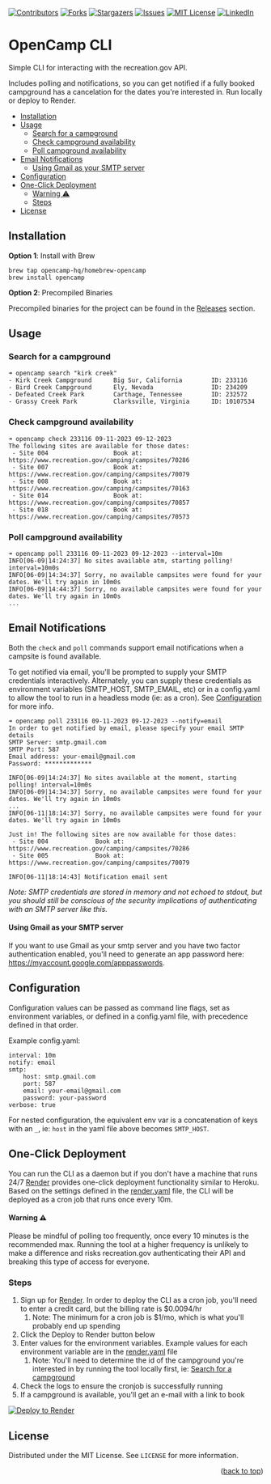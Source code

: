[![Contributors][contributors-shield]][contributors-url]
[![Forks][forks-shield]][forks-url]
[![Stargazers][stars-shield]][stars-url]
[![Issues][issues-shield]][issues-url]
[![MIT License][license-shield]][license-url]
[![LinkedIn][linkedin-shield]][linkedin-url]

# OpenCamp CLI

Simple CLI for interacting with the recreation.gov API.

Includes polling and notifications, so you can get notified if a fully booked campground has a cancelation for the dates you're interested in. Run locally or deploy to Render.

- [Installation](#installation)
- [Usage](#usage)
  - [Search for a campground](#search-for-a-campground)
  - [Check campground availability](#check-campground-availability)
  - [Poll campground availability](#poll-campground-availability)
- [Email Notifications](#email-notifications)
    - [Using Gmail as your SMTP server](#using-gmail-as-your-smtp-server)
- [Configuration](#configuration)
- [One-Click Deployment](#one-click-deployment)
    - [Warning ⚠️](#warning-️)
  - [Steps](#steps)
- [License](#license)

## Installation

**Option 1**: Install with Brew

```
brew tap opencamp-hq/homebrew-opencamp
brew install opencamp
```

**Option 2**: Precompiled Binaries

Precompiled binaries for the project can be found in the [Releases](https://github.com/opencamp-hq/cli/releases) section.

## Usage

### Search for a campground
```
➜ opencamp search "kirk creek"
- Kirk Creek Campground      Big Sur, California        ID: 233116
- Bird Creek Campground      Ely, Nevada                ID: 234209
- Defeated Creek Park        Carthage, Tennessee        ID: 232572
- Grassy Creek Park          Clarksville, Virginia      ID: 10107534
```

### Check campground availability
```
➜ opencamp check 233116 09-11-2023 09-12-2023
The following sites are available for those dates:
 - Site 004                  Book at: https://www.recreation.gov/camping/campsites/70286
 - Site 007                  Book at: https://www.recreation.gov/camping/campsites/70079
 - Site 008                  Book at: https://www.recreation.gov/camping/campsites/70163
 - Site 014                  Book at: https://www.recreation.gov/camping/campsites/70857
 - Site 018                  Book at: https://www.recreation.gov/camping/campsites/70573
```

### Poll campground availability
```
➜ opencamp poll 233116 09-11-2023 09-12-2023 --interval=10m
INFO[06-09|14:24:37] No sites available atm, starting polling! interval=10m0s
INFO[06-09|14:34:37] Sorry, no available campsites were found for your dates. We'll try again in 10m0s
INFO[06-09|14:44:37] Sorry, no available campsites were found for your dates. We'll try again in 10m0s
...
```

## Email Notifications
Both the `check` and `poll` commands support email notifications when a campsite is found available.

To get notified via email, you'll be prompted to supply your SMTP credentials interactively. Alternately, you can supply these credentials as environment variables (SMTP_HOST, SMTP_EMAIL, etc) or in a config.yaml to allow the tool to run in a headless mode (ie: as a cron). See [Configuration](#configuration) for more info.

```
➜ opencamp poll 233116 09-11-2023 09-12-2023 --notify=email
In order to get notified by email, please specify your email SMTP details
SMTP Server: smtp.gmail.com
SMTP Port: 587
Email address: your-email@gmail.com
Password: *************

INFO[06-09|14:24:37] No sites available at the moment, starting polling! interval=10m0s
INFO[06-09|14:34:37] Sorry, no available campsites were found for your dates. We'll try again in 10m0s
...
INFO[06-11|18:14:37] Sorry, no available campsites were found for your dates. We'll try again in 10m0s

Just in! The following sites are now available for those dates:
 - Site 004             Book at: https://www.recreation.gov/camping/campsites/70286
 - Site 005             Book at: https://www.recreation.gov/camping/campsites/70079

INFO[06-11|18:14:43] Notification email sent
```

_Note: SMTP credentials are stored in memory and not echoed to stdout, but you should still be conscious of the security implications of authenticating with an SMTP server like this._

#### Using Gmail as your SMTP server
If you want to use Gmail as your smtp server and you have two factor authentication enabled, you'll need to generate an app password here: https://myaccount.google.com/apppasswords.

## Configuration

Configuration values can be passed as command line flags, set as environment variables, or defined in a config.yaml file, with precedence defined in that order.

Example config.yaml:
```
interval: 10m
notify: email
smtp:
    host: smtp.gmail.com
    port: 587
    email: your-email@gmail.com
    password: your-password
verbose: true
```

For nested configuration, the equivalent env var is a concatenation of keys with an `_`, ie: `host` in the yaml file above becomes `SMTP_HOST`.

## One-Click Deployment

You can run the CLI as a daemon but if you don't have a machine that runs 24/7 [Render](https://render.com) provides one-click deployment functionality similar to Heroku. Based on the settings defined in the [render.yaml](render.yaml) file, the CLI will be deployed as a cron job that runs once every 10m.

#### Warning ⚠️
Please be mindful of polling too frequently, once every 10 minutes is the recommended max. Running the tool at a higher frequency is unlikely to make a difference and risks recreation.gov authenticating their API and breaking this type of access for everyone.

### Steps
1. Sign up for [Render](https://render.com). In order to deploy the CLI as a cron job, you'll need to enter a credit card, but the billing rate is $0.0094/hr
   1. Note: The minimum for a cron job is $1/mo, which is what you'll probably end up spending
2. Click the Deploy to Render button below
3. Enter values for the environment variables. Example values for each environment variable are in the [render.yaml](render.yaml) file
   1. Note: You'll need to determine the id of the campground you're interested in by running the tool locally first, ie: [Search for a campground](#search-for-a-campground)
4. Check the logs to ensure the cronjob is successfully running
5. If a campground is available, you'll get an e-mail with a link to book

[![Deploy to Render](https://render.com/images/deploy-to-render-button.svg)](https://render.com/deploy?repo=https://github.com/opencamp-hq/cli)


## License

Distributed under the MIT License. See `LICENSE` for more information.

<p align="right">(<a href="#readme-top">back to top</a>)</p>

[contributors-shield]: https://img.shields.io/github/contributors/opencamp-hq/cli?style=for-the-badge
[contributors-url]: https://github.com/opencamp-hq/cli/graphs/contributors
[forks-shield]: https://img.shields.io/github/forks/opencamp-hq/cli?style=for-the-badge
[forks-url]: https://github.com/opencamp-hq/cli/network/members
[stars-shield]: https://img.shields.io/github/stars/opencamp-hq/cli?style=for-the-badge
[stars-url]: https://github.com/opencamp-hq/cli/stargazers
[issues-shield]: https://img.shields.io/github/issues/opencamp-hq/cli?style=for-the-badge
[issues-url]: https://github.com/opencamp-hq/cli/issues
[license-shield]: https://img.shields.io/github/license/opencamp-hq/cli?style=for-the-badge
[license-url]: https://github.com/opencamp-hq/cli/blob/main/LICENSE
[linkedin-shield]: https://img.shields.io/badge/-LinkedIn-black.svg?style=for-the-badge&logo=linkedin&colorB=555
[linkedin-url]: https://linkedin.com/in/kylechadha
